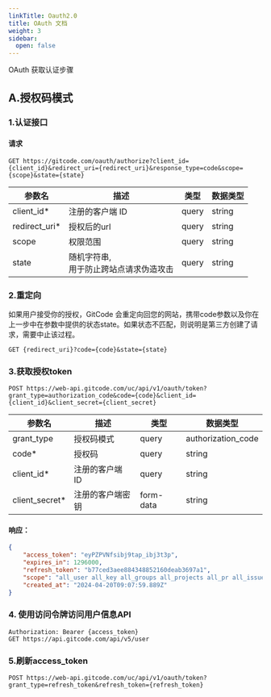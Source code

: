 ```yaml
---
linkTitle: Oauth2.0
title: OAuth 文档
weight: 3
sidebar:
  open: false
---
```


OAuth 获取认证步骤

## A.授权码模式

### 1.认证接口

#### 请求

`GET https://gitcode.com/oauth/authorize?client_id={client_id}&redirect_uri={redirect_uri}&response_type=code&scope={scope}&state={state}`

| 参数名           | 描述                       | 类型    | 数据类型   |
|---------------|--------------------------|-------|--------|
| client_id*    | 注册的客户端 ID                | query | string | 
| redirect_uri* | 授权后的url                  | query | string |
| scope        | 权限范围                     | query | string |
| state         | 随机字符串,<br/>用于防止跨站点请求伪造攻击 | query | string |

### 2.重定向

如果用户接受你的授权，GitCode 会重定向回您的网站，携带code参数以及你在上一步中在参数中提供的状态state。如果状态不匹配，则说明是第三方创建了请求，需要中止该过程。

`GET {redirect_uri}?code={code}&state={state}`

### 3.获取授权token

`POST https://web-api.gitcode.com/uc/api/v1/oauth/token?grant_type=authorization_code&code={code}&client_id={client_id}&client_secret={client_secret}`

| 参数名            | 描述        | 类型    | 数据类型               |
|----------------|-----------|-------|--------------------|
| grant_type     | 授权码模式     | query | authorization_code | 
| code*          | 授权码       | query | string             | 
| client_id*     | 注册的客户端 ID | query | string             | 
| client_secret* | 注册的客户端密钥  | form-data | string             |

#### 响应：
```json
{
    "access_token": "eyPZPVNfsibj9tap_ibj3t3p",
    "expires_in": 1296000,
    "refresh_token": "b77ced3aee884348852160deab3697a1",
    "scope": "all_user all_key all_groups all_projects all_pr all_issue all_note all_hook all_repository",
    "created_at": "2024-04-20T09:07:59.889Z"
}
```

### 4. 使用访问令牌访问用户信息API
```text
Authorization: Bearer {access_token}
GET https://api.gitcode.com/api/v5/user
```

### 5.刷新access_token
`POST https://web-api.gitcode.com/uc/api/v1/oauth/token?grant_type=refresh_token&refresh_token={refresh_token}`
